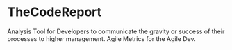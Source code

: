 TheCodeReport
=============

Analysis Tool for Developers to communicate the gravity or success of their processes to higher management. Agile Metrics for the Agile Dev.
